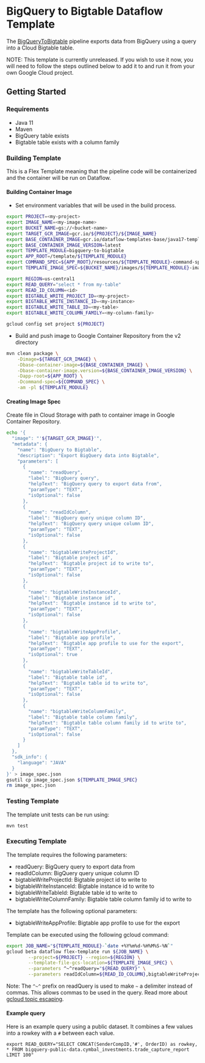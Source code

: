 # BigQuery to Bigtable Dataflow Template

The [BigQueryToBigtable](src/main/java/com/google/cloud/teleport/v2/templates/BigQueryToBigtable.java) pipeline exports data
from BigQuery using a query into a Cloud Bigtable table.

NOTE: This template is currently unreleased. If you wish to use it now, you
will need to follow the steps outlined below to add it to and run it from
your own Google Cloud project.

## Getting Started

### Requirements
* Java 11
* Maven
* BigQuery table exists
* Bigtable table exists with a column family

### Building Template
This is a Flex Template meaning that the pipeline code will be containerized and the container will be
run on Dataflow.

#### Building Container Image
* Set environment variables that will be used in the build process.
```sh
export PROJECT=<my-project>
export IMAGE_NAME=<my-image-name>
export BUCKET_NAME=gs://<bucket-name>
export TARGET_GCR_IMAGE=gcr.io/${PROJECT}/${IMAGE_NAME}
export BASE_CONTAINER_IMAGE=gcr.io/dataflow-templates-base/java17-template-launcher-base
export BASE_CONTAINER_IMAGE_VERSION=latest
export TEMPLATE_MODULE=bigquery-to-bigtable
export APP_ROOT=/template/${TEMPLATE_MODULE}
export COMMAND_SPEC=${APP_ROOT}/resources/${TEMPLATE_MODULE}-command-spec.json
export TEMPLATE_IMAGE_SPEC=${BUCKET_NAME}/images/${TEMPLATE_MODULE}-image-spec.json

export REGION=us-central1
export READ_QUERY="select * from my-table"
export READ_ID_COLUMN=<id>
export BIGTABLE_WRITE_PROJECT_ID=<my-project>
export BIGTABLE_WRITE_INSTANCE_ID=<my-instance>
export BIGTABLE_WRITE_TABLE_ID=<my-table>
export BIGTABLE_WRITE_COLUMN_FAMILY=<my-column-family>

gcloud config set project ${PROJECT}
```
* Build and push image to Google Container Repository from the v2 directory
```sh
mvn clean package \
    -Dimage=${TARGET_GCR_IMAGE} \
    -Dbase-container-image=${BASE_CONTAINER_IMAGE} \
    -Dbase-container-image.version=${BASE_CONTAINER_IMAGE_VERSION} \
    -Dapp-root=${APP_ROOT} \
    -Dcommand-spec=${COMMAND_SPEC} \
    -am -pl ${TEMPLATE_MODULE}
```

#### Creating Image Spec

Create file in Cloud Storage with path to container image in Google Container Repository.
```sh
echo '{
  "image": "'${TARGET_GCR_IMAGE}'",
  "metadata": {
    "name": "BigQuery to Bigtable",
    "description": "Export BigQuery data into Bigtable",
    "parameters": [
      {
        "name": "readQuery",
        "label": "BigQuery query",
        "helpText": "BigQuery query to export data from",
        "paramType": "TEXT",
        "isOptional": false
      },
      {
        "name": "readIdColumn",
        "label": "BigQuery query unique column ID",
        "helpText": "BigQuery query unique column ID",
        "paramType": "TEXT",
        "isOptional": false
      },
      {
        "name": "bigtableWriteProjectId",
        "label": "Bigtable project id",
        "helpText": "Bigtable project id to write to",
        "paramType": "TEXT",
        "isOptional": false
      },
      {
        "name": "bigtableWriteInstanceId",
        "label": "Bigtable instance id",
        "helpText": "Bigtable instance id to write to",
        "paramType": "TEXT",
        "isOptional": false
      },
      {
        "name": "bigtableWriteAppProfile",
        "label": "Bigtable app profile",
        "helpText": "Bigtable app profile to use for the export",
        "paramType": "TEXT",
        "isOptional": true
      },
      {
        "name": "bigtableWriteTableId",
        "label": "Bigtable table id",
        "helpText": "Bigtable table id to write to",
        "paramType": "TEXT",
        "isOptional": false
      },
      {
        "name": "bigtableWriteColumnFamily",
        "label": "Bigtable table column family",
        "helpText": "Bigtable table column family id to write to",
        "paramType": "TEXT",
        "isOptional": false
      }
    ]
  },
  "sdk_info": {
    "language": "JAVA"
  }
}' > image_spec.json
gsutil cp image_spec.json ${TEMPLATE_IMAGE_SPEC}
rm image_spec.json
```

### Testing Template

The template unit tests can be run using:
```sh
mvn test
```

### Executing Template

The template requires the following parameters:
* readQuery: BigQuery query to export data from
* readIdColumn: BigQuery query unique column ID
* bigtableWriteProjectId: Bigtable project id to write to
* bigtableWriteInstanceId: Bigtable instance id to write to
* bigtableWriteTableId: Bigtable table id to write to
* bigtableWriteColumnFamily: Bigtable table column family id to write to

The template has the following optional parameters:
* bigtableWriteAppProfile: Bigtable app profile to use for the export

Template can be executed using the following gcloud command:
```sh
export JOB_NAME="${TEMPLATE_MODULE}-`date +%Y%m%d-%H%M%S-%N`"
gcloud beta dataflow flex-template run ${JOB_NAME} \
        --project=${PROJECT} --region=${REGION} \
        --template-file-gcs-location=${TEMPLATE_IMAGE_SPEC} \
        --parameters ^~^readQuery="${READ_QUERY}" \
        --parameters readIdColumn=${READ_ID_COLUMN},bigtableWriteProjectId=${BIGTABLE_WRITE_PROJECT_ID},bigtableWriteInstanceId=${BIGTABLE_WRITE_INSTANCE_ID},bigtableWriteTableId=${BIGTABLE_WRITE_TABLE_ID},bigtableWriteColumnFamily=${BIGTABLE_WRITE_COLUMN_FAMILY}
```

Note: The `^~^` prefix on readQuery is used to make `~` a delimiter instead of
commas. This allows commas to be used in the query. Read more about [gcloud topic escaping](https://cloud.google.com/sdk/gcloud/reference/topic/escaping).

#### Example query

Here is an example query using a public dataset. It combines a few values into a rowkey with a `#` between each value.

```
export READ_QUERY="SELECT CONCAT(SenderCompID,'#', OrderID) as rowkey, * FROM bigquery-public-data.cymbal_investments.trade_capture_report LIMIT 100"
```
